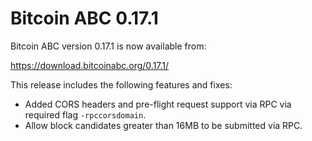 Bitcoin ABC 0.17.1
==================

Bitcoin ABC version 0.17.1 is now available from:

  <https://download.bitcoinabc.org/0.17.1/>

This release includes the following features and fixes:

 - Added CORS headers and pre-flight request support via RPC via required flag `-rpccorsdomain`.
 - Allow block candidates greater than 16MB to be submitted via RPC.
